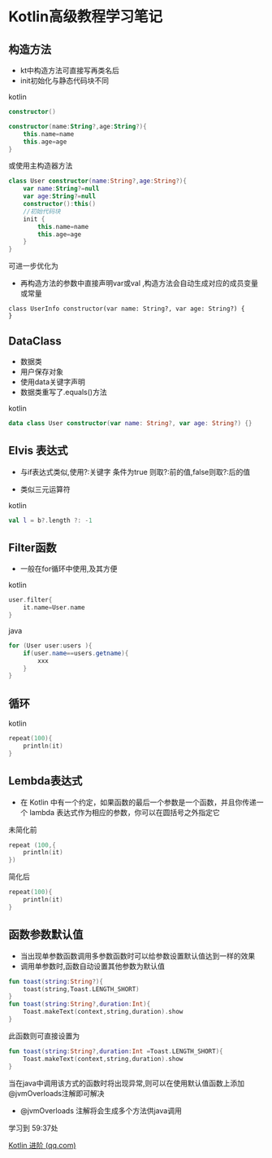 # Kotlin高级教程学习笔记

## 构造方法

- kt中构造方法可直接写再类名后
- init初始化与静态代码块不同

kotlin

```kotlin
constructor()

constructor(name:String?,age:String?){
    this.name=name
    this.age=age
}
```

或使用主构造器方法

```kotlin
class User constructor(name:String?,age:String?){	
    var name:String?=null
    var age:String?=null
    constructor():this()
    //初始代码块
    init {
        this.name=name
        this.age=age
	}
}
```

可进一步优化为

- 再构造方法的参数中直接声明var或val ,构造方法会自动生成对应的成员变量或常量

```
class UserInfo constructor(var name: String?, var age: String?) {
}
```

## DataClass

- 数据类
- 用户保存对象
- 使用data关键字声明
- 数据类重写了.equals()方法

kotlin

```kotlin
data class User constructor(var name: String?, var age: String?) {}
```

## Elvis 表达式

- 与if表达式类似,使用?:关键字 条件为true 则取?:前的值,false则取?:后的值

- 类似三元运算符

kotlin 

```kotlin
val l = b?.length ?: -1
```

## Filter函数

- 一般在for循环中使用,及其方便

kotlin

```kotlin
user.filter{
    it.name=User.name
}
```

java

```java
for (User user:users ){
    if(user.name==users.getname){
        xxx
    }
}
```

## 循环



kotlin

```kotlin
repeat(100){
    println(it)
}
```

## Lembda表达式

- 在 Kotlin 中有一个约定，如果函数的最后一个参数是一个函数，并且你传递一个 lambda 表达式作为相应的参数，你可以在圆括号之外指定它

未简化前

```kotlin
repeat (100,{
    println(it)
})
```

简化后

```kotlin
repeat(100){
    println(it)
}
```

## 函数参数默认值

- 当出现单参数函数调用多参数函数时可以给参数设置默认值达到一样的效果
- 调用单参数时,函数自动设置其他参数为默认值

```kotlin
fun toast(string:String?){
    toast(string,Toast.LENGTH_SHORT)
}
fun toast(string:String?,duration:Int){
    Toast.makeText(context,string,duration).show
}
```

此函数则可直接设置为

```kotlin
fun toast(string:String?,duration:Int =Toast.LENGTH_SHORT){
    Toast.makeText(context,string,duration).show
}
```

当在java中调用该方式的函数时将出现异常,则可以在使用默认值函数上添加@jvmOverloads注解即可解决

- @jvmOverloads 注解将会生成多个方法供java调用



学习到 59:37处

[Kotlin 进阶 (qq.com)](https://ke.qq.com/webcourse/404167/100481987#taid=3410358652250823&vid=5285890793310554963)